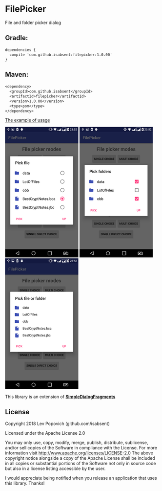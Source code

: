 # FilePicker
File and folder picker dialog

## Gradle:

    dependencies {
      compile 'com.github.isabsent:filepicker:1.0.00'
    }

## Maven:

    <dependency>
      <groupId>com.github.isabsent</groupId>
      <artifactId>filepicker</artifactId>
      <version>1.0.00</version>
      <type>pom</type>
    </dependency>

[The example of usage](https://github.com/isabsent/FilePicker/blob/master/app/src/main/java/com/github/isabsent/filepickerdemo/MainActivity.java)

![Pic. 2](https://github.com/isabsent/FilePicker/blob/master/screenshot/Screenshot_02.png)
![Pic. 3](https://github.com/isabsent/FilePicker/blob/master/screenshot/Screenshot_03.png)
![Pic. 4](https://github.com/isabsent/FilePicker/blob/master/screenshot/Screenshot_04.png)

This library is an extension of [**SimpleDialogFragments**](https://github.com/eltos/SimpleDialogFragments)

## License

Copyright 2018 Lev Popovich (github.com/isabsent)

Licensed under the Apache License 2.0

You may only use, copy, modify, merge, publish, distribute, sublicense, and/or sell copies of the Software in compliance with the License. For more information visit http://www.apache.org/licenses/LICENSE-2.0
The above copyright notice alongside a copy of the Apache License shall be included in all copies or substantial portions of the Software not only in source code but also in a license listing accessible by the user.

I would appreciate being notified when you release an application that uses this library. Thanks!
